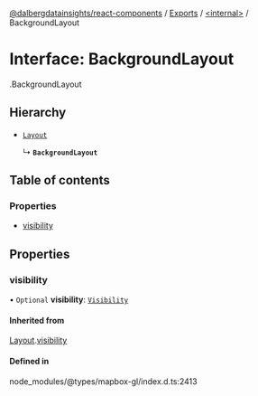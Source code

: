 [@dalbergdatainsights/react-components](../README.md) / [Exports](../modules.md) / [<internal\>](../modules/internal_.md) / BackgroundLayout

# Interface: BackgroundLayout

[<internal>](../modules/internal_.md).BackgroundLayout

## Hierarchy

- [`Layout`](internal_.Layout.md)

  ↳ **`BackgroundLayout`**

## Table of contents

### Properties

- [visibility](internal_.BackgroundLayout.md#visibility)

## Properties

### visibility

• `Optional` **visibility**: [`Visibility`](../modules/internal_.md#visibility-1)

#### Inherited from

[Layout](internal_.Layout.md).[visibility](internal_.Layout.md#visibility)

#### Defined in

node_modules/@types/mapbox-gl/index.d.ts:2413
